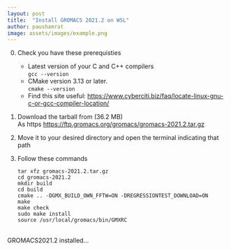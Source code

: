 ```yaml
---
layout: post
title:  "Install GROMACS 2021.2 on WSL"
author: paushamrat
image: assets/images/example.png
---
```


0. Check you have these prerequisties
   - Latest version of your C and C++ compilers <br>
      `gcc --version` <br>
   - CMake version 3.13 or later. <br>
      `cmake --version` <br>
   - Find this site useful: https://www.cyberciti.biz/faq/locate-linux-gnu-c-or-gcc-compiler-location/

1. Download the tarball from (36.2 MB) <br>
   As https https://ftp.gromacs.org/gromacs/gromacs-2021.2.tar.gz

2. Move it to your desired directory and open the terminal indicating that path

3. Follow these commands

   `tar xfz gromacs-2021.2.tar.gz` <br>
   `cd gromacs-2021.2` <br>
   `mkdir build` <br>
   `cd build` <br>
   `cmake .. -DGMX_BUILD_OWN_FFTW=ON -DREGRESSIONTEST_DOWNLOAD=ON` <br>
   `make` <br>
   `make check` <br>
   `sudo make install` <br>
   `source /usr/local/gromacs/bin/GMXRC` <br>

<br>
GROMACS2021.2 installed...
